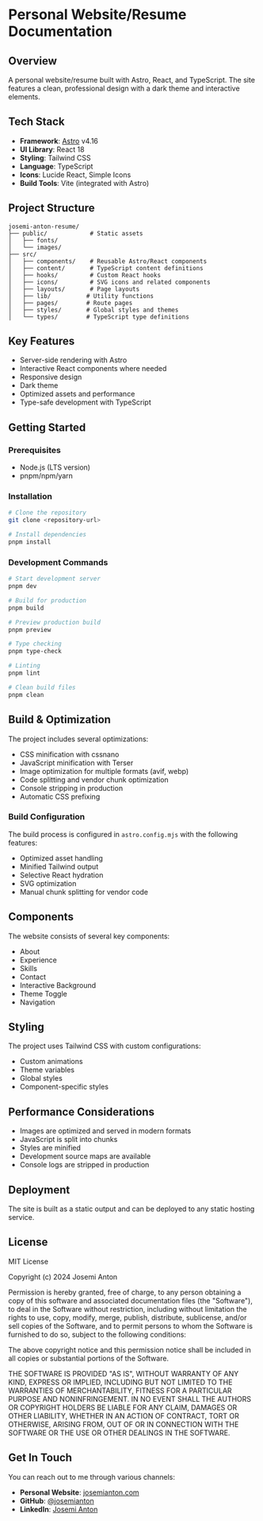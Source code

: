 # Personal Website/Resume Documentation

## Overview

A personal website/resume built with Astro, React, and TypeScript. The site features a clean, professional design with a dark theme and interactive elements.

## Tech Stack

- **Framework**: [Astro](https://astro.build/) v4.16
- **UI Library**: React 18
- **Styling**: Tailwind CSS
- **Language**: TypeScript
- **Icons**: Lucide React, Simple Icons
- **Build Tools**: Vite (integrated with Astro)

## Project Structure

```
josemi-anton-resume/
├── public/            # Static assets
│   ├── fonts/
│   └── images/
├── src/
│   ├── components/    # Reusable Astro/React components
│   ├── content/       # TypeScript content definitions
│   ├── hooks/         # Custom React hooks
│   ├── icons/         # SVG icons and related components
│   ├── layouts/       # Page layouts
│   ├── lib/          # Utility functions
│   ├── pages/        # Route pages
│   ├── styles/       # Global styles and themes
│   └── types/        # TypeScript type definitions
```

## Key Features

- Server-side rendering with Astro
- Interactive React components where needed
- Responsive design
- Dark theme
- Optimized assets and performance
- Type-safe development with TypeScript

## Getting Started

### Prerequisites

- Node.js (LTS version)
- pnpm/npm/yarn

### Installation

```bash
# Clone the repository
git clone <repository-url>

# Install dependencies
pnpm install
```

### Development Commands

```bash
# Start development server
pnpm dev

# Build for production
pnpm build

# Preview production build
pnpm preview

# Type checking
pnpm type-check

# Linting
pnpm lint

# Clean build files
pnpm clean
```

## Build & Optimization

The project includes several optimizations:

- CSS minification with cssnano
- JavaScript minification with Terser
- Image optimization for multiple formats (avif, webp)
- Code splitting and vendor chunk optimization
- Console stripping in production
- Automatic CSS prefixing

### Build Configuration

The build process is configured in `astro.config.mjs` with the following features:

- Optimized asset handling
- Minified Tailwind output
- Selective React hydration
- SVG optimization
- Manual chunk splitting for vendor code

## Components

The website consists of several key components:

- About
- Experience
- Skills
- Contact
- Interactive Background
- Theme Toggle
- Navigation

## Styling

The project uses Tailwind CSS with custom configurations:

- Custom animations
- Theme variables
- Global styles
- Component-specific styles

## Performance Considerations

- Images are optimized and served in modern formats
- JavaScript is split into chunks
- Styles are minified
- Development source maps are available
- Console logs are stripped in production

## Deployment

The site is built as a static output and can be deployed to any static hosting service.

## License

MIT License

Copyright (c) 2024 Josemi Anton

Permission is hereby granted, free of charge, to any person obtaining a copy
of this software and associated documentation files (the "Software"), to deal
in the Software without restriction, including without limitation the rights
to use, copy, modify, merge, publish, distribute, sublicense, and/or sell
copies of the Software, and to permit persons to whom the Software is
furnished to do so, subject to the following conditions:

The above copyright notice and this permission notice shall be included in all
copies or substantial portions of the Software.

THE SOFTWARE IS PROVIDED "AS IS", WITHOUT WARRANTY OF ANY KIND, EXPRESS OR
IMPLIED, INCLUDING BUT NOT LIMITED TO THE WARRANTIES OF MERCHANTABILITY,
FITNESS FOR A PARTICULAR PURPOSE AND NONINFRINGEMENT. IN NO EVENT SHALL THE
AUTHORS OR COPYRIGHT HOLDERS BE LIABLE FOR ANY CLAIM, DAMAGES OR OTHER
LIABILITY, WHETHER IN AN ACTION OF CONTRACT, TORT OR OTHERWISE, ARISING FROM,
OUT OF OR IN CONNECTION WITH THE SOFTWARE OR THE USE OR OTHER DEALINGS IN THE
SOFTWARE.

## Get In Touch

You can reach out to me through various channels:

- **Personal Website**: [josemianton.com](https://josemianton.com)
- **GitHub**: [@josemianton](https://github.com/jantonca)
- **LinkedIn**: [Josemi Anton](https://linkedin.com/in/josemiantoncasado)
